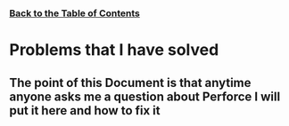 ### [Back to the Table of Contents](../Perforce/General_InformationPerforce.md)


# Problems that I have solved

## The point of this Document is that anytime anyone asks me a question about Perforce I will put it here and how to fix it 

